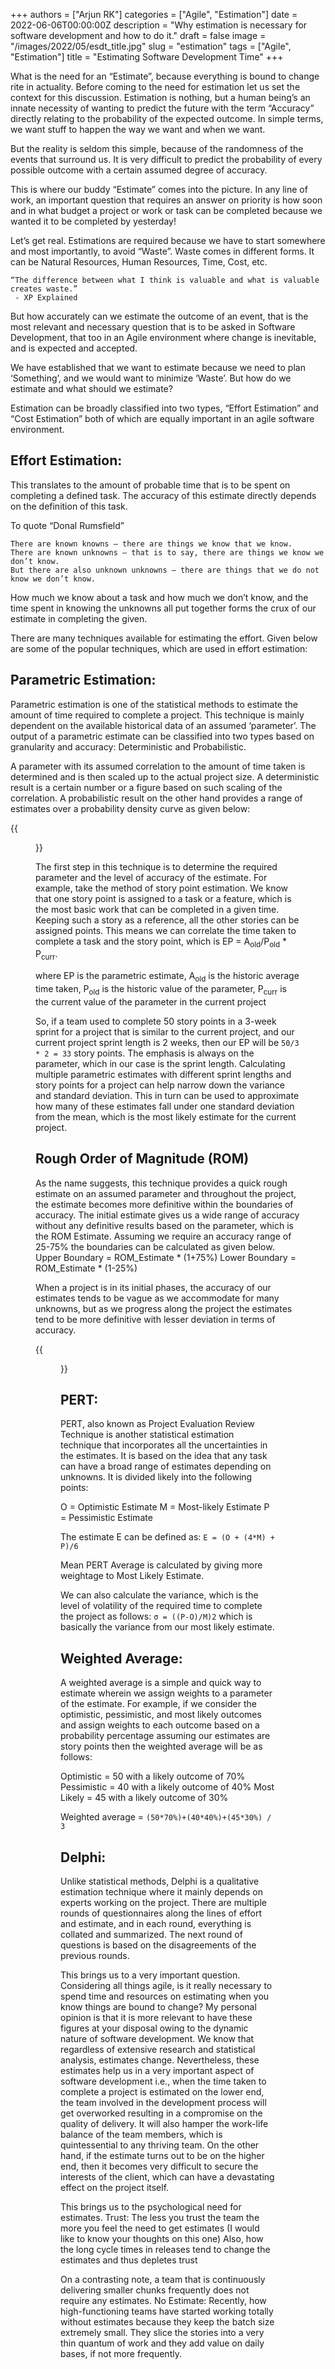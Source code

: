 +++
authors = ["Arjun RK"]
categories = ["Agile", "Estimation"]
date = 2022-06-06T00:00:00Z
description = "Why estimation is necessary for software development and how to do it."
draft = false
image = "/images/2022/05/esdt_title.jpg"
slug = "estimation"
tags = ["Agile", "Estimation"]
title = "Estimating Software Development Time"
+++

What is the need for an “Estimate”, because everything is bound to change rite in actuality. Before coming to the need for estimation let us set the context for this discussion. Estimation is nothing, but a human being’s an innate necessity of wanting to predict the future with the term “Accuracy” directly relating to the probability of the expected outcome. In simple terms, we want stuff to happen the way we want and when we want.

But the reality is seldom this simple, because of the randomness of the events that surround us. It is very difficult to predict the probability of every possible outcome with a certain assumed degree of accuracy.

This is where our buddy “Estimate” comes into the picture. In any line of work, an important question that requires an answer on priority is how soon and in what budget a project or work or task can be completed because we wanted it to be completed by yesterday!

Let’s get real. Estimations are required because we have to start somewhere and most importantly, to avoid “Waste”. Waste comes in different forms. It can be Natural Resources, Human Resources, Time, Cost, etc.

```
“The difference between what I think is valuable and what is valuable creates waste.”
 - XP Explained
```

But how accurately can we estimate the outcome of an event, that is the most relevant and necessary question that is to be asked in Software Development, that too in an Agile environment where change is inevitable, and is expected and accepted.

We have established that we want to estimate because we need to plan ‘Something’, and we would want to minimize ‘Waste’. But how do we estimate and what should we estimate?

Estimation can be broadly classified into two types, “Effort Estimation” and “Cost Estimation” both of which are equally important in an agile software environment.

## Effort Estimation:
This translates to the amount of probable time that is to be spent on completing a defined task. The accuracy of this estimate directly depends on the definition of this task.

To quote “Donal Rumsfield”
```
There are known knowns – there are things we know that we know.
There are known unknowns – that is to say, there are things we know we don’t know.
But there are also unknown unknowns – there are things that we do not know we don’t know.
```

How much we know about a task and how much we don’t know, and the time spent in knowing the unknowns all put together forms the crux of our estimate in completing the given.

There are many techniques available for estimating the effort. Given below are some of the popular techniques, which are used in effort estimation:

## Parametric Estimation:
Parametric estimation is one of the statistical methods to estimate the amount of time required to complete a project. This technique is mainly dependent on the available historical data of an assumed ‘parameter’. The output of a parametric estimate can be classified into two types based on granularity and accuracy: Deterministic and Probabilistic.

A parameter with its assumed correlation to the amount of time taken is determined and is then scaled up to the actual project size. A deterministic result is a certain number or a figure based on such scaling of the correlation. A probabilistic result on the other hand provides a range of estimates over a probability density curve as given below:

{{<figure src="/images/2022/05/Probabilistic_Parametric_Estimate.png">}}

The first step in this technique is to determine the required parameter and the level of accuracy of the estimate. For example, take the method of story point estimation. We know that one story point is assigned to a task or a feature, which is the most basic work that can be completed in a given time. Keeping such a story as a reference, all the other stories can be assigned points. This means we can correlate the time taken to complete a task and the story point, which is
EP = A<sub>old</sub>/P<sub>old</sub> * P<sub>curr</sub>.

where EP is the parametric estimate,
A<sub>old</sub> is the historic average time taken,
P<sub>old</sub> is the historic value of the parameter,
P<sub>curr</sub> is the current value of the parameter in the current project

So, if a team used to complete 50 story points in a 3-week sprint for a project that is similar to the current project, and our current project sprint length is 2 weeks, then our EP will be `50/3 * 2 = 33` story points. The emphasis is always on the parameter, which in our case is the sprint length.
Calculating multiple parametric estimates with different sprint lengths and story points for a project can help narrow down the variance and standard deviation. This in turn can be used to approximate how many of these estimates fall under one standard deviation from the mean, which is the most likely estimate for the current project.

## Rough Order of Magnitude (ROM)
As the name suggests, this technique provides a quick rough estimate on an assumed parameter and throughout the project, the estimate becomes more definitive within the boundaries of accuracy.
The initial estimate gives us a wide range of accuracy without any definitive results based on the parameter, which is the ROM Estimate. Assuming we require an accuracy range of 25-75% the boundaries can be calculated as given below.
Upper Boundary = ROM_Estimate * (1+75%)
Lower Boundary = ROM_Estimate * (1-25%)

When a project is in its initial phases, the accuracy of our estimates tends to be vague as we accommodate for many unknowns, but as we progress along the project the estimates tend to be more definitive with lesser deviation in terms of accuracy.

{{<figure src="/images/2022/05/ROM_funnel.png">}}

## PERT:
PERT, also known as Project Evaluation Review Technique is another statistical estimation technique that incorporates all the uncertainties in the estimates. It is based on the idea that any task can have a broad range of estimates depending on unknowns. It is divided likely into the following points:

O = Optimistic Estimate
M = Most-likely Estimate
P = Pessimistic Estimate

The estimate E can be defined as:
`E = (O + (4*M) + P)/6`

Mean PERT Average is calculated by giving more weightage to Most Likely Estimate.

We can also calculate the variance, which is the level of volatility of the required time to complete the project as follows:
`σ = ((P-O)/M)2`
which is basically the variance from our most likely estimate.

## Weighted Average:
A weighted average is a simple and quick way to estimate wherein we assign weights to a parameter of the estimate. For example, if we consider the optimistic, pessimistic, and most likely outcomes and assign weights to each outcome based on a probability percentage assuming our estimates are story points then the weighted average will be as follows:

Optimistic = 50 with a likely outcome of 70%
Pessimistic = 40 with a likely outcome of 40%
Most Likely = 45 with a likely outcome of 30%

Weighted average = `(50*70%)+(40*40%)+(45*30%) / 3`

## Delphi:
Unlike statistical methods, Delphi is a qualitative estimation technique where it mainly depends on experts working on the project. There are multiple rounds of questionnaires along the lines of effort and estimate, and in each round, everything is collated and summarized. The next round of questions is based on the disagreements of the previous rounds.

This brings us to a very important question. Considering all things agile, is it really necessary to spend time and resources on estimating when you know things are bound to change?
My personal opinion is that it is more relevant to have these figures at your disposal owing to the dynamic nature of software development. We know that regardless of extensive research and statistical analysis, estimates change. Nevertheless, these estimates help us in a very important aspect of software development i.e., when the time taken to complete a project is estimated on the lower end, the team involved in the development process will get overworked resulting in a compromise on the quality of delivery. It will also hamper the work-life balance of the team members, which is quintessential to any thriving team.
On the other hand, if the estimate turns out to be on the higher end, then it becomes very difficult to secure the interests of the client, which can have a devastating effect on the project itself.

This brings us to the psychological need for estimates.
Trust: The less you trust the team the more you feel the need to get estimates (I would like to know your thoughts on this one) Also, how the long cycle times in releases tend to change the estimates and thus depletes trust

On a contrasting note, a team that is continuously delivering smaller chunks frequently does not require any estimates.
No Estimate: Recently, how high-functioning teams have started working totally without estimates because they keep the batch size extremely small. They slice the stories into a very thin quantum of work and they add value on daily bases, if not more frequently.
